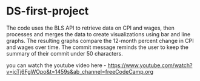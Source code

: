 # DS-first-project

The code uses the BLS API to retrieve data on CPI and wages, then processes and merges the data to create visualizations using bar and line graphs. The resulting graphs compare the 12-month percent change in CPI and wages over time. The commit message reminds the user to keep the summary of their commit under 50 characters.

you can watch the youtube video here - https://www.youtube.com/watch?v=jcTj6FgWOpo&t=1459s&ab_channel=freeCodeCamp.org
